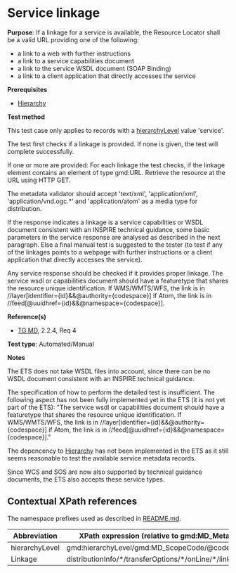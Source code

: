 # Service linkage

**Purpose**: If a linkage for a service is available, the Resource Locator shall be a
valid URL providing one of the following:
* a link to a web with further instructions
* a link to a service capabilities document
* a link to the service WSDL document (SOAP Binding)
* a link to a client application that directly accesses the service

**Prerequisites**

* [Hierarchy](http://inspire.ec.europa.eu/id/ats/metadata/1.3/iso-19115-19119/hierarchy) 

**Test method**

This test case only applies to records with a [hierarchyLevel](#hierarchyLevel) value 'service'.

The test first checks if a linkage is provided. If none is given, the test will complete successfully.

If one or more are provided: For each linkage the test checks, if the linkage element contains an element of type gmd:URL. Retrieve the resource at the URL using HTTP GET.

The metadata validator should accept 'text/xml', 'application/xml', 'application/vnd.ogc.*' and 'application/atom' as a media type for distribution.

If the response indicates a linkage is a service capabilities or WSDL document consistent with an INSPIRE technical guidance, some basic parameters in the service response are analysed as described in the next paragraph. Else a final manual test is suggested to the tester (to test if any of the linkages points to a webpage with further instructions or a client application that directly accesses the service).

Any service response should be checked if it provides proper linkage. The service wsdl or capabilities document should have a featuretype that shares the resource unique identification. If WMS/WMTS/WFS, the link is in //layer[identifier={id}&&@authority={codespace}] if Atom, the link is in //feed[@uuidhref={id}&&@namespace={codespace}].

**Reference(s)**	 

* [TG MD](http://inspire.ec.europa.eu/id/ats/metadata/1.3/iso-19115-19119/README#ref_TG_MD), 2.2.4, Req 4

**Test type**: Automated/Manual

**Notes**

The ETS does not take WSDL files into account, since there can be no WSDL document consistent with an INSPIRE technical guidance.

The specification of how to perform the detailed test is insufficient. The following aspect has not been fully implemented yet in the ETS (it is not yet part of the ETS): "The service wsdl or capabilities document should have a featuretype that shares the resource unique identification. If WMS/WMTS/WFS, the link is in //layer[identifier={id}&&@authority={codespace}] if Atom, the link is in //feed[@uuidhref={id}&&@namespace={codespace}]."

The depencency to [Hierarchy](http://inspire.ec.europa.eu/id/ats/metadata/1.3/iso-19115-19119/hierarchy) has not been implemented in the ETS as it still seems reasonable to test the available service metadata records.  

Since WCS and SOS are now also supported by technical guidance documents, the ETS also accepts these service types.

## Contextual XPath references

The namespace prefixes used as described in [README.md](http://inspire.ec.europa.eu/id/ats/metadata/1.3/iso-19115-19119/README#namespaces).

Abbreviation                                   |  XPath expression (relative to gmd:MD_Metadata)
-----------------------------------------------| -------------------------------------------------------------------------
<a name="hierarchyLevel"></a> hierarchyLevel | gmd:hierarchyLevel/gmd:MD_ScopeCode/@codeListValue
<a name="linkage"></a> Linkage   | distributionInfo/\*/transferOptions/\*/onLine/\*/linkage
